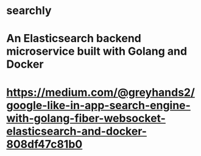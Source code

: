# searchly
# An Elasticsearch backend microservice built with Golang and Docker
# https://medium.com/@greyhands2/google-like-in-app-search-engine-with-golang-fiber-websocket-elasticsearch-and-docker-808df47c81b0
